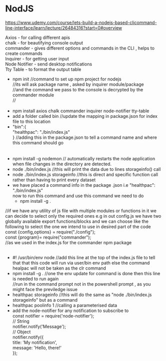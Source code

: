 # NodJS
https://www.udemy.com/course/lets-build-a-nodejs-based-clicommand-line-interface/learn/lecture/26484316?start=0#overview

Axios  - for calling different apis <br/>
chalk  - for beautifying console output <br/>
commander - gives different options and commands in the CLI , helps to create commands <br/>
Inquirer  - for getting user input  <br/>
Node Notifier - send desktop notifications <br/>
Tty Table     - to format the output table <br/>

- npm init    //command to set up npm project for nodejs <br/>
             //its will ask package name , asked by inquirer module/package<br/>
            //and the command we pass to the console is decrypted by the commander module<br/>
           //<br/><br/>
- npm install axios chalk commander inquirer node-notifier tty-table<br/>
- add a folder called bin //update the mapping in package.json for index file to this location
- "bin":{<br/>
    "healthpac": "./bin/index.js"<br/>
  } //adding this in the package.json to tell a command name and where this command should go<br/>
<br/><br/>
- npm install -g nodemon // automatically restarts the node application when file changes in the directory are detected.<br/>
- node ./bin/index.js  //this will print the data due to lines storageinfo() call<br/>
- node ./bin/index.js storageinfo //this is direct and specific function call rather than having to print     every dataset <br/>
- we have placed a command info in the package .json i.e "healthpac": "./bin/index.js" <br/>
  now to run this command and use this command we need to do <br/>
  - npm install -g .           <br/>

//if we have any utility of js file with multiple modules or functions in it we can decide to select only the required ones e.g in out config.js we have two globally available export functions/blocks and we can choose like the following to select the one we intend to use in desired part of the code<br/>
const {config,options} = require("./config"); <br/>
const {program}= require("commander");<br/> //as we used in the index.js for the commander npm package 
<br/><br/>
- #! /usr/bin/env node   //add this line at the top of the index.js file to tell that that this code will run via user/bin env path else the command healpac will not be taken as the clr command<br/>
- npm install -g .   //one the env update for command is done then this line is needed to run again<br/>
//run in the command prompt not in the powershell prompt , as you might face the previledge issue 
- healthpac storageinfo  //this will do the same as "node ./bin/index.js storageinfo" but as a command <br/>
- healthpac poolinfo 1  //calling a parameterised data  <br/>
- add the node-notifier for any notification to subscribe to  <br/>
    const notifier = require('node-notifier'); <br/>
 // String <br/>
 notifier.notify('Message'); <br/>
 // Object <br/>
 notifier.notify({ <br/>
 title: 'My notification', <br/>
 message: 'Hello, there!' <br/>
 }); <br/> <br/>

